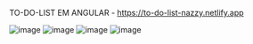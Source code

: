 TO-DO-LIST EM ANGULAR - https://to-do-list-nazzy.netlify.app

![image](https://github.com/lucasnazzy/Angular-TO-DO-LIST/assets/70222389/cb886077-1438-4b08-ab63-adacd7cd4d14)
![image](https://github.com/lucasnazzy/Angular-TO-DO-LIST/assets/70222389/3587870e-8f77-4b20-9a37-b6dc135a1918)
![image](https://github.com/lucasnazzy/Angular-TO-DO-LIST/assets/70222389/4d1abf79-f6c7-4f1d-84dd-a8bc2e584a2c)
![image](https://github.com/lucasnazzy/Angular-TO-DO-LIST/assets/70222389/27699416-e9ca-4b1f-97ac-e97c734872c5)

